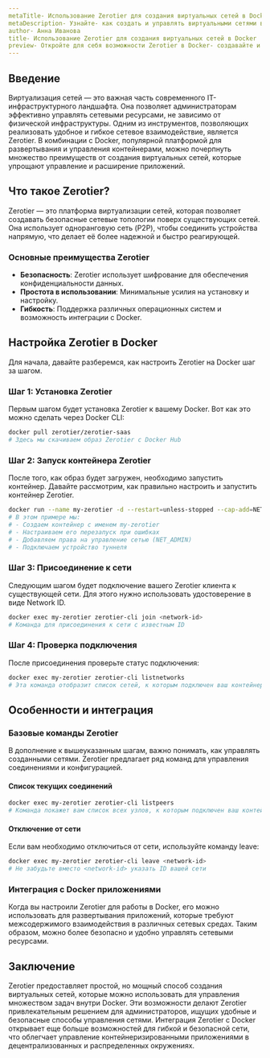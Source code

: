 ```yaml
---
metaTitle- Использование Zerotier для создания виртуальных сетей в Docker
metaDescription- Узнайте- как создать и управлять виртуальными сетями в Docker с помощью Zerotier- изучите основные функции и методы интеграции
author- Анна Иванова
title- Использование Zerotier для создания виртуальных сетей в Docker
preview- Откройте для себя возможности Zerotier в Docker- создавайте и управляйте виртуальными сетями с лёгкостью- примеры и пошаговые инструкции помогут в этом
---
```


## Введение

Виртуализация сетей — это важная часть современного IT-инфраструктурного ландшафта. Она позволяет администраторам эффективно управлять сетевыми ресурсами, не зависимо от физической инфраструктуры. Одним из инструментов, позволяющих реализовать удобное и гибкое сетевое взаимодействие, является Zerotier. В комбинации с Docker, популярной платформой для развертывания и управления контейнерами, можно почерпнуть множество преимуществ от создания виртуальных сетей, которые упрощают управление и расширение приложений.

## Что такое Zerotier?

Zerotier — это платформа виртуализации сетей, которая позволяет создавать безопасные сетевые топологии поверх существующих сетей. Она использует одноранговую сеть (P2P), чтобы соединить устройства напрямую, что делает её более надежной и быстро реагирующей.

### Основные преимущества Zerotier

- **Безопасность**: Zerotier использует шифрование для обеспечения конфиденциальности данных.
- **Простота в использовании**: Минимальные усилия на установку и настройку.
- **Гибкость**: Поддержка различных операционных систем и возможность интеграции с Docker.

## Настройка Zerotier в Docker

Для начала, давайте разберемся, как настроить Zerotier на Docker шаг за шагом. 

### Шаг 1: Установка Zerotier

Первым шагом будет установка Zerotier к вашему Docker. Вот как это можно сделать через Docker CLI:

```bash
docker pull zerotier/zerotier-saas 
# Здесь мы скачиваем образ Zerotier с Docker Hub
```

### Шаг 2: Запуск контейнера Zerotier

После того, как образ будет загружен, необходимо запустить контейнер. Давайте рассмотрим, как правильно настроить и запустить контейнер Zerotier.

```bash
docker run --name my-zerotier -d --restart=unless-stopped --cap-add=NET_ADMIN --device=/dev/net/tun zerotier/zerotier-saas
# В этом примере мы:
# - Создаем контейнер с именем my-zerotier
# - Настраиваем его перезапуск при ошибках
# - Добавляем права на управление сетью (NET_ADMIN)
# - Подключаем устройство туннеля
```

### Шаг 3: Присоединение к сети

Следующим шагом будет подключение вашего Zerotier клиента к существующей сети. Для этого нужно использовать удостоверение в виде Network ID.

```bash
docker exec my-zerotier zerotier-cli join <network-id>
# Команда для присоединения к сети с известным ID
```

### Шаг 4: Проверка подключения

После присоединения проверьте статус подключения:

```bash
docker exec my-zerotier zerotier-cli listnetworks
# Эта команда отобразит список сетей, к которым подключен ваш контейнер
```

## Особенности и интеграция

### Базовые команды Zerotier

В дополнение к вышеуказанным шагам, важно понимать, как управлять созданными сетями. Zerotier предлагает ряд команд для управления соединениями и конфигурацией.

#### Список текущих соединений

```bash
docker exec my-zerotier zerotier-cli listpeers
# Команда покажет вам список всех узлов, к которым подключен ваш контейнер
```

#### Отключение от сети

Если вам необходимо отключиться от сети, используйте команду leave:

```bash
docker exec my-zerotier zerotier-cli leave <network-id>
# Не забудьте вместо <network-id> указать ID вашей сети
```

### Интеграция с Docker приложениями

Когда вы настроили Zerotier для работы в Docker, его можно использовать для развертывания приложений, которые требуют межсодержимого взаимодействия в различных сетевых средах. Таким образом, можно более безопасно и удобно управлять сетевыми ресурсами.

## Заключение

Zerotier предоставляет простой, но мощный способ создания виртуальных сетей, которые можно использовать для управления множеством задач внутри Docker. Эти возможности делают Zerotier привлекательным решением для администраторов, ищущих удобные и безопасные способы управления сетями. Интеграция Zerotier с Docker открывает еще больше возможностей для гибкой и безопасной сети, что облегчает управление контейнеризированными приложениями в децентрализованных и распределенных окружениях.